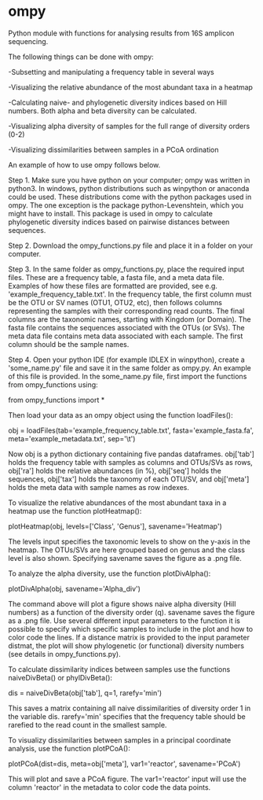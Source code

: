 # ompy
Python module with functions for analysing results from 16S amplicon sequencing.

The following things can be done with ompy:

-Subsetting and manipulating a frequency table in several ways

-Visualizing the relative abundance of the most abundant taxa in a heatmap

-Calculating naive- and phylogenetic diversity indices based on Hill numbers. Both alpha and beta diversity can be calculated.

-Visualizing alpha diversity of samples for the full range of diversity orders (0-2)

-Visualizing dissimilarities between samples in a PCoA ordination


An example of how to use ompy follows below.

Step 1. Make sure you have python on your computer; ompy was written in python3. In windows, python distributions such as winpython or anaconda could be used. These distributions come with the python packages used in ompy. The one exception is the package python-Levenshtein, which you might have to install. This package is used in ompy to calculate phylogenetic diversity indices based on pairwise distances between sequences.

Step 2. Download the ompy_functions.py file and place it in a folder on your computer.

Step 3. In the same folder as ompy_functions.py, place the required input files. These are a frequency table, a fasta file, and a meta data file. Examples of how these files are formatted are provided, see e.g. 'example_frequency_table.txt'.
In the frequency table, the first column must be the OTU or SV names (OTU1, OTU2, etc), then follows columns representing the samples with their corresponding read counts. The final columns are the taxonomic names, starting with Kingdom (or Domain).
The fasta file contains the sequences associated with the OTUs (or SVs). The meta data file contains meta data associated with each sample. The first column should be the sample names.

Step 4. Open your python IDE (for example IDLEX in winpython), create a 'some_name.py' file and save it in the same folder as ompy.py. An example of this file is provided.
In the some_name.py file, first import the functions from ompy_functions using:

from ompy_functions import *

Then load your data as an ompy object using the function loadFiles():

obj = loadFiles(tab='example_frequency_table.txt', fasta='example_fasta.fa', meta='example_metadata.txt', sep='\t')

Now obj is a python dictionary containing five pandas dataframes.
obj['tab'] holds the frequency table with samples as columns and OTUs/SVs as rows, obj['ra'] holds the relative abundances (in %), obj['seq'] holds the sequences, obj['tax'] holds the taxonomy of each OTU/SV, and obj['meta'] holds the meta data with sample names as row indexes.

To visualize the relative abundances of the most abundant taxa in a heatmap use the function plotHeatmap():

plotHeatmap(obj, levels=['Class', 'Genus'], savename='Heatmap')

The levels input specifies the taxonomic levels to show on the y-axis in the heatmap. The OTUs/SVs are here grouped based on genus and the class level is also shown.
Specifying savename saves the figure as a .png file.

To analyze the alpha diversity, use the function plotDivAlpha():

plotDivAlpha(obj, savename='Alpha_div')

The command above will plot a figure shows naive alpha diversity (Hill numbers) as a function of the diversity order (q). savename saves the figure as a .png file.
Use several different input parameters to the function it is possible to specify which specific samples to include in the plot and how to color code the lines.
If a distance matrix is provided to the input parameter distmat, the plot will show phylogenetic (or functional) diversity numbers (see details in ompy_functions.py).

To calculate dissimilarity indices between samples use the functions naiveDivBeta() or phylDivBeta():

dis = naiveDivBeta(obj['tab'], q=1, rarefy='min')

This saves a matrix containing all naive dissimilarities of diversity order 1 in the variable dis. rarefy='min' specifies that the frequency table should be rarefied to the read count in the smallest sample.

To visualizy dissimilarities between samples in a principal coordinate analysis, use the function plotPCoA():

plotPCoA(dist=dis, meta=obj['meta'], var1='reactor', savename='PCoA')

This will plot and save a PCoA figure. The var1='reactor' input will use the column 'reactor' in the metadata to color code the data points.
